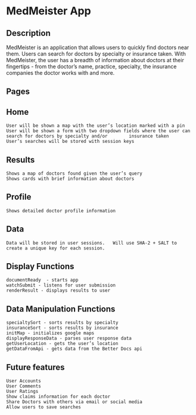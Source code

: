 # MedMeister App

## Description

MedMeister is an application that allows users to quickly find doctors near them.  Users can search for doctors by specialty or insurance taken.  With MedMeister, the user has a breadth of information about doctors at their fingertips - from the doctor’s name, practice, specialty, the insurance companies the doctor works with and more.

## Pages
## Home
	User will be shown a map with the user’s location marked with a pin
	User will be shown a form with two dropdown fields where the user can search for doctors by specialty and/or 		insurance taken
	User’s searches will be stored with session keys

## Results
	Shows a map of doctors found given the user’s query
	Shows cards with brief information about doctors

## Profile
	Shows detailed doctor profile information

## Data
	Data will be stored in user sessions.   Will use SHA-2 + SALT to create a unique key for each session.

## Display Functions
	documentReady  - starts app
	watchSubmit - listens for user submission
	renderResult - displays results to user

## Data Manipulation Functions
	specialtySort - sorts results by specialty
	insuranceSort - sorts results by insurance
	initMap - initializes google maps
	displayResponseData - parses user response data
	getUserLocation - gets the user’s location
	getDataFromApi - gets data from the Better Docs api

## Future features
	User Accounts
	User Comments
	User Ratings
	Show claims information for each doctor
	Share Doctors with others via email or social media
	Allow users to save searches

